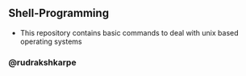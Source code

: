 
## Shell-Programming

- This repository contains basic commands to deal with unix based operating systems 
### @rudrakshkarpe
